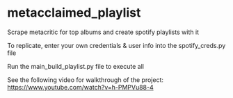 # metacclaimed_playlist
Scrape metacritic for top albums and create spotify playlists with it

To replicate, enter your own credentials & user info into the spotify_creds.py file

Run the main_build_playlist.py file to execute all 

See the following video for walkthrough of the project:
https://www.youtube.com/watch?v=h-PMPVu88-4
